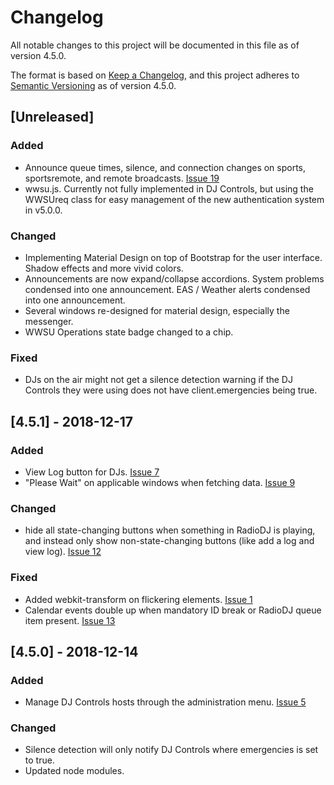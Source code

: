 # Changelog
All notable changes to this project will be documented in this file as of version 4.5.0.

The format is based on [Keep a Changelog](https://keepachangelog.com/en/1.0.0/),
and this project adheres to [Semantic Versioning](https://semver.org/spec/v2.0.0.html) as of version 4.5.0.

## [Unreleased]
### Added
 - Announce queue times, silence, and connection changes on sports, sportsremote, and remote broadcasts. [Issue 19](https://github.com/Lovinity/wwsu-dj-controls/issues/19)
 - wwsu.js. Currently not fully implemented in DJ Controls, but using the WWSUreq class for easy management of the new authentication system in v5.0.0.

### Changed
 - Implementing Material Design on top of Bootstrap for the user interface. Shadow effects and more vivid colors.
 - Announcements are now expand/collapse accordions. System problems condensed into one announcement. EAS / Weather alerts condensed into one announcement.
 - Several windows re-designed for material design, especially the messenger.
 - WWSU Operations state badge changed to a chip.

### Fixed
 - DJs on the air might not get a silence detection warning if the DJ Controls they were using does not have client.emergencies being true.

## [4.5.1] - 2018-12-17
### Added
 - View Log button for DJs. [Issue 7](https://github.com/Lovinity/wwsu-dj-controls/issues/7)
 - "Please Wait" on applicable windows when fetching data. [Issue 9](https://github.com/Lovinity/wwsu-dj-controls/issues/9)
 
### Changed
 - hide all state-changing buttons when something in RadioDJ is playing, and instead only show non-state-changing buttons (like add a log and view log). [Issue 12](https://github.com/Lovinity/wwsu-dj-controls/issues/12)
 
### Fixed
 - Added webkit-transform on flickering elements. [Issue 1](https://github.com/Lovinity/wwsu-dj-controls/issues/1)
 - Calendar events double up when mandatory ID break or RadioDJ queue item present. [Issue 13](https://github.com/Lovinity/wwsu-dj-controls/issues/13)

## [4.5.0] - 2018-12-14
### Added
 - Manage DJ Controls hosts through the administration menu. [Issue 5](https://github.com/Lovinity/wwsu-dj-controls/issues/5)
 
### Changed
 - Silence detection will only notify DJ Controls where emergencies is set to true.
 - Updated node modules.